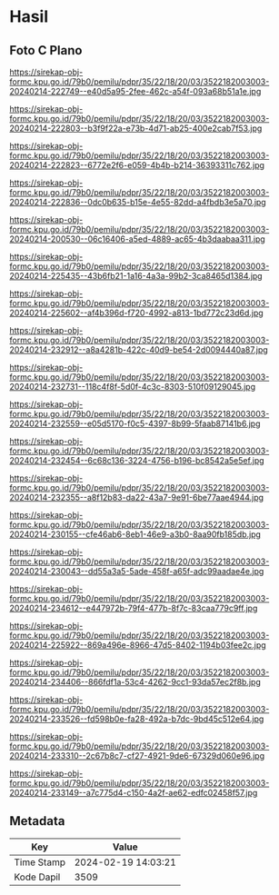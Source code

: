 # Hasil

## Foto C Plano

https://sirekap-obj-formc.kpu.go.id/79b0/pemilu/pdpr/35/22/18/20/03/3522182003003-20240214-222749--e40d5a95-2fee-462c-a54f-093a68b51a1e.jpg

https://sirekap-obj-formc.kpu.go.id/79b0/pemilu/pdpr/35/22/18/20/03/3522182003003-20240214-222803--b3f9f22a-e73b-4d71-ab25-400e2cab7f53.jpg

https://sirekap-obj-formc.kpu.go.id/79b0/pemilu/pdpr/35/22/18/20/03/3522182003003-20240214-222823--6772e2f6-e059-4b4b-b214-36393311c762.jpg

https://sirekap-obj-formc.kpu.go.id/79b0/pemilu/pdpr/35/22/18/20/03/3522182003003-20240214-222836--0dc0b635-b15e-4e55-82dd-a4fbdb3e5a70.jpg

https://sirekap-obj-formc.kpu.go.id/79b0/pemilu/pdpr/35/22/18/20/03/3522182003003-20240214-200530--06c16406-a5ed-4889-ac65-4b3daabaa311.jpg

https://sirekap-obj-formc.kpu.go.id/79b0/pemilu/pdpr/35/22/18/20/03/3522182003003-20240214-225435--43b6fb21-1a16-4a3a-99b2-3ca8465d1384.jpg

https://sirekap-obj-formc.kpu.go.id/79b0/pemilu/pdpr/35/22/18/20/03/3522182003003-20240214-225602--af4b396d-f720-4992-a813-1bd772c23d6d.jpg

https://sirekap-obj-formc.kpu.go.id/79b0/pemilu/pdpr/35/22/18/20/03/3522182003003-20240214-232912--a8a4281b-422c-40d9-be54-2d0094440a87.jpg

https://sirekap-obj-formc.kpu.go.id/79b0/pemilu/pdpr/35/22/18/20/03/3522182003003-20240214-232731--118c4f8f-5d0f-4c3c-8303-510f09129045.jpg

https://sirekap-obj-formc.kpu.go.id/79b0/pemilu/pdpr/35/22/18/20/03/3522182003003-20240214-232559--e05d5170-f0c5-4397-8b99-5faab87141b6.jpg

https://sirekap-obj-formc.kpu.go.id/79b0/pemilu/pdpr/35/22/18/20/03/3522182003003-20240214-232454--6c68c136-3224-4756-b196-bc8542a5e5ef.jpg

https://sirekap-obj-formc.kpu.go.id/79b0/pemilu/pdpr/35/22/18/20/03/3522182003003-20240214-232355--a8f12b83-da22-43a7-9e91-6be77aae4944.jpg

https://sirekap-obj-formc.kpu.go.id/79b0/pemilu/pdpr/35/22/18/20/03/3522182003003-20240214-230155--cfe46ab6-8eb1-46e9-a3b0-8aa90fb185db.jpg

https://sirekap-obj-formc.kpu.go.id/79b0/pemilu/pdpr/35/22/18/20/03/3522182003003-20240214-230043--dd55a3a5-5ade-458f-a65f-adc99aadae4e.jpg

https://sirekap-obj-formc.kpu.go.id/79b0/pemilu/pdpr/35/22/18/20/03/3522182003003-20240214-234612--e447972b-79f4-477b-8f7c-83caa779c9ff.jpg

https://sirekap-obj-formc.kpu.go.id/79b0/pemilu/pdpr/35/22/18/20/03/3522182003003-20240214-225922--869a496e-8966-47d5-8402-1194b03fee2c.jpg

https://sirekap-obj-formc.kpu.go.id/79b0/pemilu/pdpr/35/22/18/20/03/3522182003003-20240214-234406--866fdf1a-53c4-4262-9cc1-93da57ec2f8b.jpg

https://sirekap-obj-formc.kpu.go.id/79b0/pemilu/pdpr/35/22/18/20/03/3522182003003-20240214-233526--fd598b0e-fa28-492a-b7dc-9bd45c512e64.jpg

https://sirekap-obj-formc.kpu.go.id/79b0/pemilu/pdpr/35/22/18/20/03/3522182003003-20240214-233310--2c67b8c7-cf27-4921-9de6-67329d060e96.jpg

https://sirekap-obj-formc.kpu.go.id/79b0/pemilu/pdpr/35/22/18/20/03/3522182003003-20240214-233149--a7c775d4-c150-4a2f-ae62-edfc02458f57.jpg


## Metadata

| Key        | Value               |
| ---------- | ------------------- |
| Time Stamp | 2024-02-19 14:03:21 |
| Kode Dapil | 3509                |



